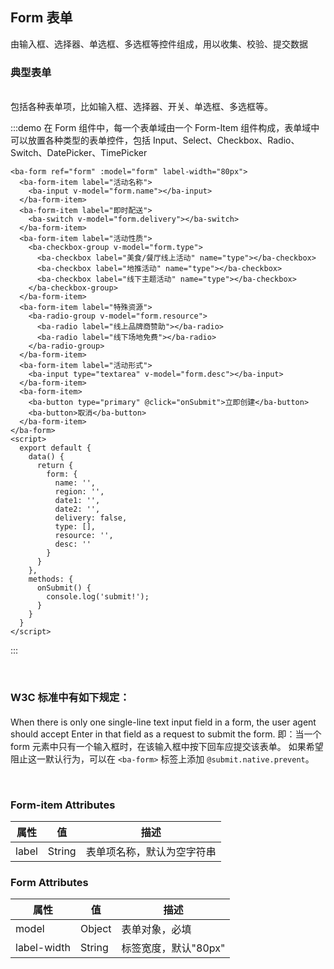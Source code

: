 ## Form 表单
由输入框、选择器、单选框、多选框等控件组成，用以收集、校验、提交数据


### 典型表单
<br/>
包括各种表单项，比如输入框、选择器、开关、单选框、多选框等。

:::demo 在 Form 组件中，每一个表单域由一个 Form-Item 组件构成，表单域中可以放置各种类型的表单控件，包括 Input、Select、Checkbox、Radio、Switch、DatePicker、TimePicker

```vue
<ba-form ref="form" :model="form" label-width="80px">
  <ba-form-item label="活动名称">
    <ba-input v-model="form.name"></ba-input>
  </ba-form-item>
  <ba-form-item label="即时配送">
    <ba-switch v-model="form.delivery"></ba-switch>
  </ba-form-item>
  <ba-form-item label="活动性质">
    <ba-checkbox-group v-model="form.type">
      <ba-checkbox label="美食/餐厅线上活动" name="type"></ba-checkbox>
      <ba-checkbox label="地推活动" name="type"></ba-checkbox>
      <ba-checkbox label="线下主题活动" name="type"></ba-checkbox>
    </ba-checkbox-group>
  </ba-form-item>
  <ba-form-item label="特殊资源">
    <ba-radio-group v-model="form.resource">
      <ba-radio label="线上品牌商赞助"></ba-radio>
      <ba-radio label="线下场地免费"></ba-radio>
    </ba-radio-group>
  </ba-form-item>
  <ba-form-item label="活动形式">
    <ba-input type="textarea" v-model="form.desc"></ba-input>
  </ba-form-item>
  <ba-form-item>
    <ba-button type="primary" @click="onSubmit">立即创建</ba-button>
    <ba-button>取消</ba-button>
  </ba-form-item>
</ba-form>
<script>
  export default {
    data() {
      return {
        form: {
          name: '',
          region: '',
          date1: '',
          date2: '',
          delivery: false,
          type: [],
          resource: '',
          desc: ''
        }
      }
    },
    methods: {
      onSubmit() {
        console.log('submit!');
      }
    }
  }
</script>
```
:::

<br/>

### W3C 标准中有如下规定：
####
When there is only one single-line text input field in a form, 
the user agent should accept Enter in that field as a request to submit the form.
即：当一个 form 元素中只有一个输入框时，在该输入框中按下回车应提交该表单。
  如果希望阻止这一默认行为，可以在 `<ba-form>` 标签上添加 `@submit.native.prevent`。


<br/>

### Form-item Attributes


| 属性  | 值     | 描述                       |
| ----- | ------ | -------------------------- |
| label | String | 表单项名称，默认为空字符串 |



### Form Attributes


| 属性        | 值     | 描述                 |
| ----------- | ------ | -------------------- |
| model       | Object | 表单对象，必填       |
| label-width | String | 标签宽度，默认"80px" |